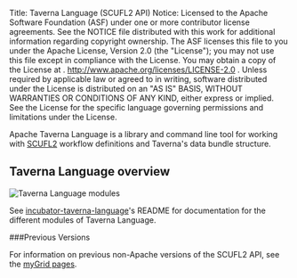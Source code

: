 Title:     Taverna Language (SCUFL2 API)
Notice:    Licensed to the Apache Software Foundation (ASF) under one
           or more contributor license agreements.  See the NOTICE file
           distributed with this work for additional information
           regarding copyright ownership.  The ASF licenses this file
           to you under the Apache License, Version 2.0 (the
           "License"); you may not use this file except in compliance
           with the License.  You may obtain a copy of the License at
           .
             http://www.apache.org/licenses/LICENSE-2.0
           .
           Unless required by applicable law or agreed to in writing,
           software distributed under the License is distributed on an
           "AS IS" BASIS, WITHOUT WARRANTIES OR CONDITIONS OF ANY
           KIND, either express or implied.  See the License for the
           specific language governing permissions and limitations
           under the License.

Apache Taverna Language is a library and command line tool for working with [SCUFL2](./) workflow definitions and Taverna's data bundle structure.

## Taverna Language overview

![Taverna Language modules](/img/Taverna_Language_Modules.png)

See [incubator-taverna-language](https://github.com/apache/incubator-taverna-language)'s README for documentation for the different modules of Taverna Language.

###Previous Versions

For information on previous non-Apache versions of the SCUFL2 API, see the 
   [myGrid pages](http://dev.mygrid.org.uk/wiki/display/developer/SCUFL2+API).


